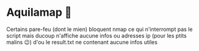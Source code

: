 # Aquilamap 🦅
Certains pare-feu (dont le mien) bloquent nmap ce qui n'interrompt pas le script mais ducoup n'affiche aucune infos ou adresses ip (pour les ptits malins 😉) d'ou le result.txt ne contenant aucune infos utiles
